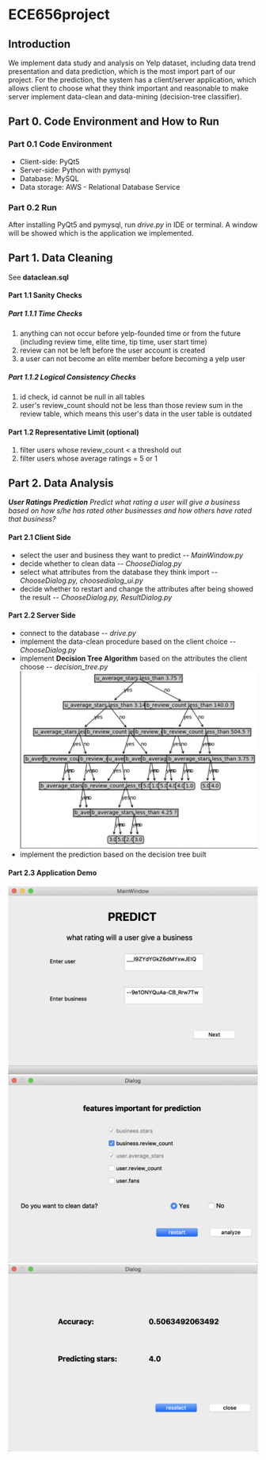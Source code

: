 # ECE656project

## Introduction
We implement data study and analysis on Yelp dataset, including data trend presentation and data prediction, which is the most import part of our project. For the prediction, the system has a client/server application, which allows client to choose what they think important and reasonable to make server implement data-clean and data-mining (decision-tree classifier).

## Part 0. Code Environment and How to Run
### Part 0.1 Code Environment
- Client-side: PyQt5
- Server-side: Python with pymysql
- Database: MySQL
- Data storage: AWS - Relational Database Service 

### Part 0.2 Run 
After installing PyQt5 and pymysql, run *drive.py* in IDE or terminal. A window will be showed which is the application we implemented.

## Part 1. Data Cleaning
See __dataclean.sql__
#### Part 1.1 Sanity Checks
##### Part 1.1.1 Time Checks
1. anything can not occur before yelp-founded time or from the future
(including review time, elite time, tip time, user start time)
2. review can not be left before the user account is created
3. a user can not become an elite member before becoming a yelp user

##### Part 1.1.2 Logical Consistency Checks
1. id check, id cannot be null in all tables
2. user's review_count should not be less than those review sum in the review table, which means this user's data in the user table is outdated

#### Part 1.2 Representative Limit (optional)
1. filter users whose review_count < a threshold out
2. filter users whose average ratings = 5 or 1

## Part 2. Data Analysis

___User Ratings Prediction___
_Predict what rating a user will give a business based on how s/he has rated other businesses and how others have rated that business?_
 
#### Part 2.1 Client Side
- select the user and business they want to predict -- _MainWindow.py_
- decide whether to clean data -- _ChooseDialog.py_
- select what attributes from the database they think import  -- _ChooseDialog.py, choosedialog_ui.py_
- decide whether to restart and change the attributes after being showed the result  --  _ChooseDialog.py, ResultDialog.py_

#### Part 2.2 Server Side
- connect to the database -- _drive.py_
- implement the data-clean procedure based on the client choice -- _ChooseDialog.py_
- implement __Decision Tree Algorithm__ based on the attributes the client choose -- _decision_tree.py_
![](./ui_pic/tree.png)
- implement the prediction based on the decision tree built

#### Part 2.3 Application Demo
 ![](./ui_pic/main_window.png)
 ![](./ui_pic/choose_features.png)
 ![](./ui_pic/result_dialog.png)
 
